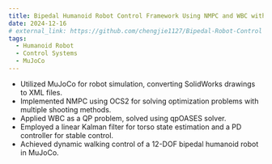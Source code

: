 ```yaml
---
title: Bipedal Humanoid Robot Control Framework Using NMPC and WBC with MuJoCo Simulation
date: 2024-12-16
# external_link: https://github.com/chengjie1127/Bipedal-Robot-Control
tags:
  - Humanoid Robot
  - Control Systems
  - MuJoCo
---
```


- Utilized MuJoCo for robot simulation, converting SolidWorks drawings to XML files.
- Implemented NMPC using OCS2 for solving optimization problems with multiple shooting methods.
- Applied WBC as a QP problem, solved using qpOASES solver.
- Employed a linear Kalman filter for torso state estimation and a PD controller for stable control.
- Achieved dynamic walking control of a 12-DOF bipedal humanoid robot in MuJoCo.

<!--more-->
